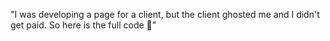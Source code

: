"I was developing a page for a client, but the client ghosted me and I didn't get paid. So here is the full code 🤗"
